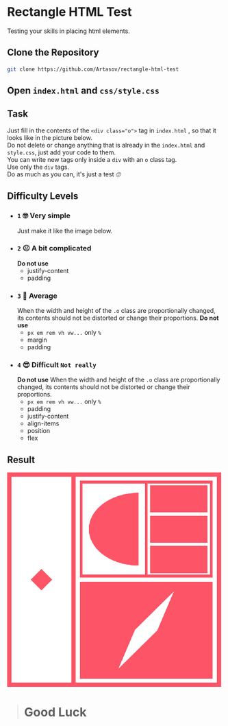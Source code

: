 # Rectangle HTML Test
Testing your skills in placing html elements.

## Clone the Repository
   ```sh
   git clone https://github.com/Artasov/rectangle-html-test
   ```
   
## Open `index.html` and `css/style.css`

## Task
   Just fill in the contents of the `<div class="o">` tag 
   in `index.html` , so that it looks like in the picture below.<br>
   Do not delete or change anything that is already in the 
   `index.html` and `style.css`, just add your code to them.<br>
   You can write new tags only inside a `div` with an `o` class tag.<br>
   Use only the `div` tags. <br>
   Do as much as you can, it's just a test *🙄*
## Difficulty Levels
  * ### `1` 🤓 Very simple
     Just make it like the image below.
  * ### `2` 😐 A bit complicated
     **Do not use**
     * justify-content
     * padding
  * ### `3` 🧐 Average
     When the width and height of the `.o` class are proportionally changed,
     its contents should not be distorted or change their proportions. 
     **Do not use**
     * `px em rem vh vw...` only `%`
     * margin
     * padding
  * ### `4` 😎 Difficult `Not really`
     **Do not use**
     When the width and height of the `.o` class are proportionally changed,
     its contents should not be distorted or change their proportions.
     * `px em rem vh vw...` only `%`
     * padding
     * justify-content
     * align-items
     * position
     * flex

## Result
![](img/result.png)

> # Good Luck
